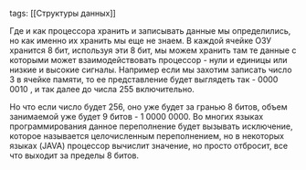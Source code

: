 tags: [[Структуры данных]] 

Где и как процессора хранить и записывать данные мы определились, но как именно их хранить мы еще не знаем. В каждой ячейке ОЗУ хранится 8 бит, используя эти 8 бит, мы можем хранить там те данные с которыми может взаимодействовать процессор - нули и единицы или низкие и высокие сигналы. Например если мы захотим записать число 3 в ячейке памяти, то ее представление будет выглядеть так - 0000 0010 , и так далее до числа 255 включительно. 

Но что если число будет 256, оно уже будет за гранью 8 битов, объем занимаемой уже будет 9 битов - 1 0000 0000. Во многих языках программирования данное переполнение будет вызывать исключение, которое называется целочисленным переполнением, но в некоторых языках (JAVA) процессор вычислит значение, но просто отбросит, все что выходит за пределы 8 битов.